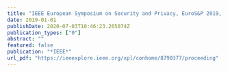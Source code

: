 ```yaml
---
title: "IEEE European Symposium on Security and Privacy, EuroS&P 2019, Stockholm, Sweden, June 17-19, 2019"
date: 2019-01-01
publishDate: 2020-07-03T10:46:23.265074Z
publication_types: ["0"]
abstract: ""
featured: false
publication: "*IEEE*"
url_pdf: "https://ieeexplore.ieee.org/xpl/conhome/8790377/proceeding"
---
```


